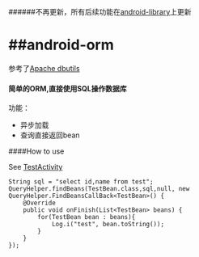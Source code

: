 ######不再更新，所有后续功能在[android-library](https://github.com/kai-wang-john/android-library)上更新

##android-orm
===========
参考了[Apache dbutils](http://commons.apache.org/proper/commons-dbutils/)

#### 简单的ORM,直接使用SQL操作数据库
功能：

- 异步加载
- 查询直接返回bean

####How to use

See   [TestActivity](https://github.com/kai-wang-john/android-orm/blob/master/src/com/android/orm/TestActivity.java)

	String sql = "select id,name from test";
	QueryHelper.findBeans(TestBean.class,sql,null, new QueryHelper.FindBeansCallBack<TestBean>() {
		@Override
		public void onFinish(List<TestBean> beans) {
			for(TestBean bean : beans){
				Log.i("test", bean.toString());
			}
		}
	});
